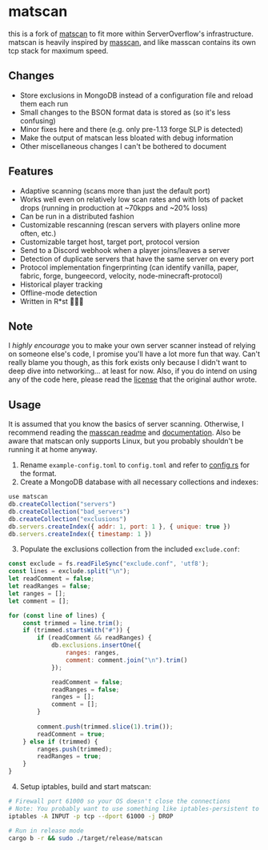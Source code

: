 # matscan
this is a fork of [matscan](https://github.com/mat-1/matscan) to fit more within ServerOverflow's infrastructure. \
matscan is heavily inspired by [masscan](https://github.com/robertdavidgraham/masscan), and like masscan contains its own tcp stack for maximum speed.

## Changes
- Store exclusions in MongoDB instead of a configuration file and reload them each run
- Small changes to the BSON format data is stored as (so it's less confusing)
- Minor fixes here and there (e.g. only pre-1.13 forge SLP is detected)
- Make the output of matscan less bloated with debug information
- Other miscellaneous changes I can't be bothered to document

## Features
- Adaptive scanning (scans more than just the default port)
- Works well even on relatively low scan rates and with lots of packet drops (running in production at ~70kpps and ~20% loss)
- Can be run in a distributed fashion
- Customizable rescanning (rescan servers with players online more often, etc.)
- Customizable target host, target port, protocol version
- Send to a Discord webhook when a player joins/leaves a server
- Detection of duplicate servers that have the same server on every port
- Protocol implementation fingerprinting (can identify vanilla, paper, fabric, forge, bungeecord, velocity, node-minecraft-protocol)
- Historical player tracking
- Offline-mode detection
- Written in R*st 🚀🚀🚀

## Note
I *highly encourage* you to make your own server scanner instead of relying on someone else's code, I promise you'll have a lot more fun that way. 
Can't really blame you though, as this fork exists only because I didn't want to deep dive into networking... at least for now.
Also, if you do intend on using any of the code here, please read the [license](LICENSE) that the original author wrote.

## Usage
It is assumed that you know the basics of server scanning. Otherwise, I recommend reading the [masscan readme](https://github.com/robertdavidgraham/masscan/blob/master/README.md) and [documentation](https://github.com/robertdavidgraham/masscan/blob/master/doc/masscan.8.markdown).
Also be aware that matscan only supports Linux, but you probably shouldn't be running it at home anyway.

1) Rename `example-config.toml` to `config.toml` and refer to [config.rs](https://github.com/TheAirBlow/matscan/blob/master/src/config.rs) for the format.
2) Create a MongoDB database with all necessary collections and indexes:
```js
use matscan
db.createCollection("servers")
db.createCollection("bad_servers")
db.createCollection("exclusions")
db.servers.createIndex({ addr: 1, port: 1 }, { unique: true })
db.servers.createIndex({ timestamp: 1 })
```

3) Populate the exclusions collection from the included `exclude.conf`:
```js
const exclude = fs.readFileSync("exclude.conf", 'utf8');
const lines = exclude.split("\n");
let readComment = false;
let readRanges = false;
let ranges = [];
let comment = [];

for (const line of lines) {
    const trimmed = line.trim();
    if (trimmed.startsWith("#")) {
        if (readComment && readRanges) {
            db.exclusions.insertOne({
                ranges: ranges,
                comment: comment.join("\n").trim()
            });

            readComment = false;
            readRanges = false;
            ranges = [];
            comment = [];
        }
        
        comment.push(trimmed.slice(1).trim());
        readComment = true;
    } else if (trimmed) {
        ranges.push(trimmed);
        readRanges = true;
    }
}
```

4) Setup iptables, build and start matscan:
```sh
# Firewall port 61000 so your OS doesn't close the connections
# Note: You probably want to use something like iptables-persistent to save this across reboots
iptables -A INPUT -p tcp --dport 61000 -j DROP

# Run in release mode
cargo b -r && sudo ./target/release/matscan
```
